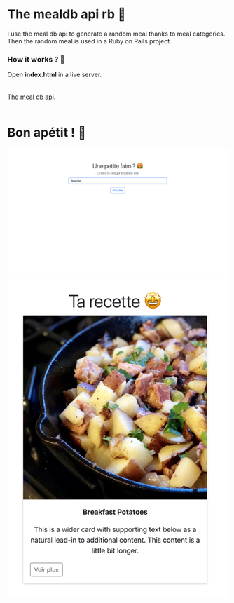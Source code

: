 <h1>The mealdb api rb 🍔</h1> 
I use the meal db api to generate a random meal thanks to meal categories.<br>
Then the random meal is used in a Ruby on Rails project.

<h3>How it works ? 🚀 </h3>
Open <strong>index.html</strong> in a live server. 
<br>
<br>
<br>
<a href="https://www.themealdb.com/api.php">The meal db api.</a>
<br>
<br>
<h1>Bon apétit ! 🍛 </h1>
<img src="/mealdb.png" alt="mealdb">
<br>
<img src="/mealbreak.png" alt="mealbreak">
